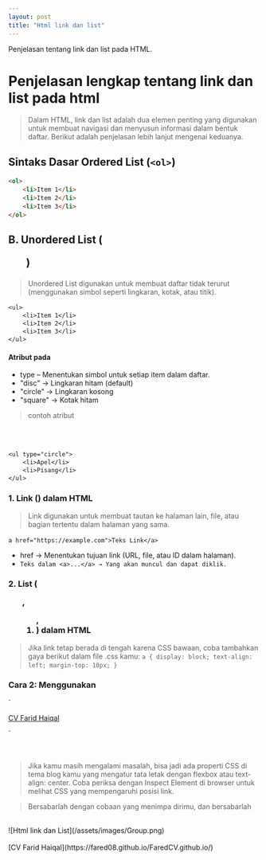 ```yaml
---
layout: post
title: "Html link dan list"
---
```




Penjelasan tentang link dan list pada HTML.
<br>


# Penjelasan lengkap tentang link dan list pada html

> Dalam HTML, link dan list adalah dua elemen penting yang digunakan untuk membuat navigasi dan menyusun informasi dalam bentuk daftar. Berikut adalah penjelasan lebih lanjut mengenai keduanya.


## Sintaks Dasar Ordered List (`<ol>`)

```html
<ol>
    <li>Item 1</li>
    <li>Item 2</li>
    <li>Item 3</li>
</ol>
```


## B. Unordered List (<ul>)
>Unordered List digunakan untuk membuat daftar tidak terurut (menggunakan simbol seperti lingkaran, kotak, atau titik).      

```
<ul>
    <li>Item 1</li>
    <li>Item 2</li>
    <li>Item 3</li>
</ul>

```

#### Atribut pada <ul>


- type – Menentukan simbol untuk setiap item dalam daftar.
- "disc" → Lingkaran hitam (default)
- "circle" → Lingkaran kosong
- "square" → Kotak hitam

> contoh atribut 
<br>

```

<ul type="circle">
    <li>Apel</li>
    <li>Pisang</li>
</ul>

```




### 1. Link (<a>) dalam HTML
> Link digunakan untuk membuat tautan ke halaman lain, file, atau bagian tertentu dalam halaman yang sama.


`a href="https://example.com">Teks Link</a>`



- href → Menentukan tujuan link (URL, file, atau ID dalam halaman).
- `Teks dalam <a>...</a> → Yang akan muncul dan dapat diklik.`



### 2. List (<ul>, <ol>, <li>) dalam HTML
>Jika link tetap berada di tengah karena CSS bawaan, coba tambahkan gaya berikut dalam file .css kamu:
`a {
    display: block;
    text-align: left;
    margin-top: 10px;
}
`

### Cara 2: Menggunakan <div>

`<div style="margin-top: 10px;">
  <a href="https://fared08.github.io/FaredCV.github.io/">CV Farid Haiqal</a>
</div>
`

<br>
<br>
<br>


>Jika kamu masih mengalami masalah, bisa jadi ada properti CSS di tema blog kamu yang mengatur tata letak dengan flexbox atau text-align: center. Coba periksa dengan Inspect Element di browser untuk melihat CSS yang mempengaruhi posisi link.


> Bersabarlah dengan cobaan yang menimpa dirimu, dan bersabarlah
<br>
![Html link dan List](/assets/images/Group.png)
<br>
<br>
[CV Farid Haiqal](https://fared08.github.io/FaredCV.github.io/)

    